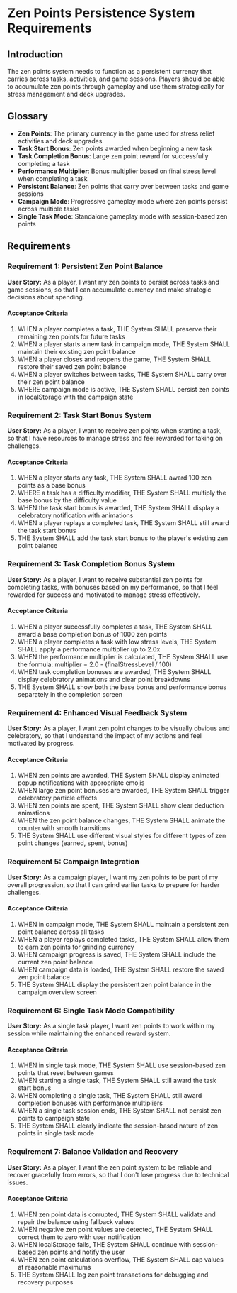 # Zen Points Persistence System Requirements

## Introduction

The zen points system needs to function as a persistent currency that carries across tasks, activities, and game sessions. Players should be able to accumulate zen points through gameplay and use them strategically for stress management and deck upgrades.

## Glossary

- **Zen Points**: The primary currency in the game used for stress relief activities and deck upgrades
- **Task Start Bonus**: Zen points awarded when beginning a new task
- **Task Completion Bonus**: Large zen point reward for successfully completing a task
- **Performance Multiplier**: Bonus multiplier based on final stress level when completing a task
- **Persistent Balance**: Zen points that carry over between tasks and game sessions
- **Campaign Mode**: Progressive gameplay mode where zen points persist across multiple tasks
- **Single Task Mode**: Standalone gameplay mode with session-based zen points

## Requirements

### Requirement 1: Persistent Zen Point Balance

**User Story:** As a player, I want my zen points to persist across tasks and game sessions, so that I can accumulate currency and make strategic decisions about spending.

#### Acceptance Criteria

1. WHEN a player completes a task, THE System SHALL preserve their remaining zen points for future tasks
2. WHEN a player starts a new task in campaign mode, THE System SHALL maintain their existing zen point balance
3. WHEN a player closes and reopens the game, THE System SHALL restore their saved zen point balance
4. WHEN a player switches between tasks, THE System SHALL carry over their zen point balance
5. WHERE campaign mode is active, THE System SHALL persist zen points in localStorage with the campaign state

### Requirement 2: Task Start Bonus System

**User Story:** As a player, I want to receive zen points when starting a task, so that I have resources to manage stress and feel rewarded for taking on challenges.

#### Acceptance Criteria

1. WHEN a player starts any task, THE System SHALL award 100 zen points as a base bonus
2. WHERE a task has a difficulty modifier, THE System SHALL multiply the base bonus by the difficulty value
3. WHEN the task start bonus is awarded, THE System SHALL display a celebratory notification with animations
4. WHEN a player replays a completed task, THE System SHALL still award the task start bonus
5. THE System SHALL add the task start bonus to the player's existing zen point balance

### Requirement 3: Task Completion Bonus System

**User Story:** As a player, I want to receive substantial zen points for completing tasks, with bonuses based on my performance, so that I feel rewarded for success and motivated to manage stress effectively.

#### Acceptance Criteria

1. WHEN a player successfully completes a task, THE System SHALL award a base completion bonus of 1000 zen points
2. WHEN a player completes a task with low stress levels, THE System SHALL apply a performance multiplier up to 2.0x
3. WHEN the performance multiplier is calculated, THE System SHALL use the formula: multiplier = 2.0 - (finalStressLevel / 100)
4. WHEN task completion bonuses are awarded, THE System SHALL display celebratory animations and clear point breakdowns
5. THE System SHALL show both the base bonus and performance bonus separately in the completion screen

### Requirement 4: Enhanced Visual Feedback System

**User Story:** As a player, I want zen point changes to be visually obvious and celebratory, so that I understand the impact of my actions and feel motivated by progress.

#### Acceptance Criteria

1. WHEN zen points are awarded, THE System SHALL display animated popup notifications with appropriate emojis
2. WHEN large zen point bonuses are awarded, THE System SHALL trigger celebratory particle effects
3. WHEN zen points are spent, THE System SHALL show clear deduction animations
4. WHEN the zen point balance changes, THE System SHALL animate the counter with smooth transitions
5. THE System SHALL use different visual styles for different types of zen point changes (earned, spent, bonus)

### Requirement 5: Campaign Integration

**User Story:** As a campaign player, I want my zen points to be part of my overall progression, so that I can grind earlier tasks to prepare for harder challenges.

#### Acceptance Criteria

1. WHEN in campaign mode, THE System SHALL maintain a persistent zen point balance across all tasks
2. WHEN a player replays completed tasks, THE System SHALL allow them to earn zen points for grinding currency
3. WHEN campaign progress is saved, THE System SHALL include the current zen point balance
4. WHEN campaign data is loaded, THE System SHALL restore the saved zen point balance
5. THE System SHALL display the persistent zen point balance in the campaign overview screen

### Requirement 6: Single Task Mode Compatibility

**User Story:** As a single task player, I want zen points to work within my session while maintaining the enhanced reward system.

#### Acceptance Criteria

1. WHEN in single task mode, THE System SHALL use session-based zen points that reset between games
2. WHEN starting a single task, THE System SHALL still award the task start bonus
3. WHEN completing a single task, THE System SHALL still award completion bonuses with performance multipliers
4. WHEN a single task session ends, THE System SHALL not persist zen points to campaign state
5. THE System SHALL clearly indicate the session-based nature of zen points in single task mode

### Requirement 7: Balance Validation and Recovery

**User Story:** As a player, I want the zen point system to be reliable and recover gracefully from errors, so that I don't lose progress due to technical issues.

#### Acceptance Criteria

1. WHEN zen point data is corrupted, THE System SHALL validate and repair the balance using fallback values
2. WHEN negative zen point values are detected, THE System SHALL correct them to zero with user notification
3. WHEN localStorage fails, THE System SHALL continue with session-based zen points and notify the user
4. WHEN zen point calculations overflow, THE System SHALL cap values at reasonable maximums
5. THE System SHALL log zen point transactions for debugging and recovery purposes